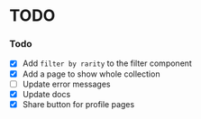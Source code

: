# TODO

### Todo

- [x] Add `filter by rarity` to the filter component
- [x] Add a page to show whole collection
- [ ] Update error messages
- [x] Update docs
- [x] Share button for profile pages

